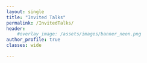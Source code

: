 ```yaml
---
layout: single
title: "Invited Talks"
permalink: /InvitedTalks/
header:
    #overlay_image: /assets/images/banner_neon.png
author_profile: true
classes: wide

--- 
```



